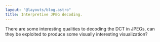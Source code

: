 ```yaml
---
layout: "@layouts/blog.astro"
title: Interpretive JPEG decoding.
---
```


There are some interesting qualities to decoding the DCT in JPEGs, can they be exploited to produce some visually interesting visualization?

<!-- more -->

